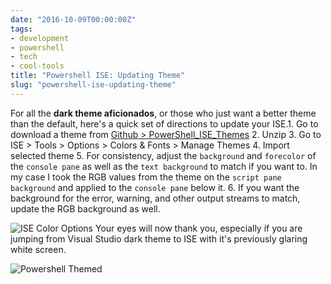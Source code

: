 ```yaml
---
date: "2016-10-09T00:00:00Z"
tags:
- development
- powershell
- tech
- cool-tools
title: "Powershell ISE: Updating Theme"
slug: "powershell-ise-updating-theme"
---
```


For all the **dark theme aficionados**, or those who just want a better theme than the default, here's a quick set of directions to update your ISE.1. Go to download a theme from [Github > PowerShell_ISE_Themes](http://bit.ly/29DNVu2)
2. Unzip
3. Go to ISE > Tools > Options > Colors & Fonts > Manage Themes
4. Import selected theme
5. For consistency, adjust the `background` and `forecolor` of the `console pane` as well as the `text background` to match if you want to. In my case I took the RGB values from the theme on the `script pane background` and applied to the `console pane` below it.
6. If you want the background for the error, warning, and other output streams to match, update the RGB background as well.

![ISE Color Options](/images/2016-07-13_10-07-40.png)
Your eyes will now thank you, especially if you are jumping from Visual Studio dark theme to ISE with it's previously glaring white screen.

![Powershell Themed](/images/2016-07-13_10-02-58_powershell_ise_themed.png)

